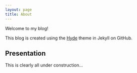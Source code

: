 ```yaml
---
layout: page
title: About
---
```


<p class="message">
  Welcome to my blog!
</p>

This blog is created using the [Hyde](http://hyde.getpoole.com) theme in Jekyll on GitHub.

## Presentation

This is clearly all under construction...
